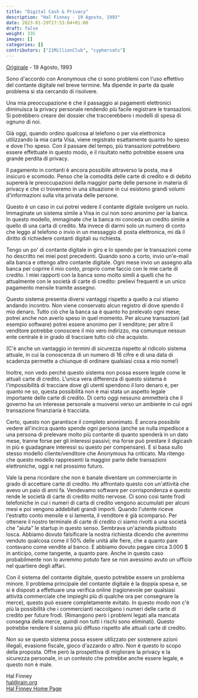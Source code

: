 ```yaml
---
title: "Digital Cash & Privacy"
description: "Hal Finney - 19 Agosto, 1993"
date: 2023-01-29T17:53:04+01:00
draft: false
weight: 335
images: []
categories: []
contributors: ["21MillionClub", "cyphersats"]
---
```


[Originale](https://fennetic.net/irc/finney.org/~hal/dig_cash_priv.html) - 19 Agosto, 1993

Sono d'accordo con Anonymous che ci sono problemi con l'uso effettivo del contante digitale nel breve termine. Ma dipende in parte da quale problema si sta cercando di risolvere.

Una mia preoccupazione è che il passaggio ai pagamenti elettronici diminuisca la privacy personale rendendo più facile registrare le transazioni. Si potrebbero creare dei dossier che traccerebbero i modelli di spesa di ognuno di noi.

Già oggi, quando ordino qualcosa al telefono o per via elettronica utilizzando la mia carta Visa, viene registrato esattamente quanto ho speso e dove l'ho speso. Con il passare del tempo, più transazioni potrebbero essere effettuate in questo modo, e il risultato netto potrebbe essere una grande perdita di privacy.

Il pagamento in contanti è ancora possibile attraverso la posta, ma è insicuro e scomodo. Penso che la comodità delle carte di credito e di debito supererà le preoccupazioni della maggior parte delle persone in materia di privacy e che ci troveremo in una situazione in cui esistono grandi volumi d'informazioni sulla vita privata delle persone.

Questo è un caso in cui potrei vedere il contante digitale svolgere un ruolo. Immaginate un sistema simile a Visa in cui non sono anonimo per la banca. In questo modello, immaginate che la banca mi conceda un credito simile a quello di una carta di credito. Ma invece di darmi solo un numero di conto che leggo al telefono o invio in un messaggio di posta elettronica, mi dà il diritto di richiedere contanti digitali su richiesta.

Tengo un po' di contante digitale in giro e lo spendo per le transazioni come ho descritto nei miei post precedenti. Quando sono a corto, invio un'e-mail alla banca e ottengo altro contante digitale. Ogni mese invio un assegno alla banca per coprire il mio conto, proprio come faccio con le mie carte di credito. I miei rapporti con la banca sono molto simili a quelli che ho attualmente con le società di carte di credito: prelievi frequenti e un unico pagamento mensile tramite assegno.

Questo sistema presenta diversi vantaggi rispetto a quello a cui stiamo andando incontro. Non viene conservato alcun registro di dove spendo il mio denaro. Tutto ciò che la banca sa è quanto ho prelevato ogni mese; potrei anche non averlo speso in quel momento. Per alcune transazioni (ad esempio software) potrei essere anonimo per il venditore; per altre il venditore potrebbe conoscere il mio vero indirizzo, ma comunque nessun ente centrale è in grado di tracciare tutto ciò che acquisto.

(C'è anche un vantaggio in termini di sicurezza rispetto al ridicolo sistema attuale, in cui la conoscenza di un numero di 16 cifre e di una data di scadenza permette a chiunque di ordinare qualsiasi cosa a mio nome!)

Inoltre, non vedo perché questo sistema non possa essere legale come le attuali carte di credito. L'unica vera differenza di questo sistema è l'impossibilità di tracciare dove gli utenti spendono il loro denaro e, per quanto ne so, questa possibilità non è mai stata un aspetto legale importante delle carte di credito. Di certo oggi nessuno ammetterà che il governo ha un interesse personale a muoversi verso un ambiente in cui ogni transazione finanziaria è tracciata.

Certo, questo non garantisce il completo anonimato. È ancora possibile vedere all'incirca quanto spende ogni persona (anche se nulla impedisce a una persona di prelevare molto più contante di quanto spenderà in un dato mese, tranne forse per gli interessi passivi; ma forse può prestare il digicash in più e guadagnare interessi su questo per compensare). E si basa sullo stesso modello cliente/venditore che Anonymous ha criticato. Ma ritengo che questo modello rappresenti la maggior parte delle transazioni elettroniche, oggi e nel prossimo futuro.

Vale la pena ricordare che non è banale diventare un commerciante in grado di accettare carte di credito. Ho affrontato questo con un'attività che avevo un paio di anni fa. Vendevamo software per corrispondenza e questo rende le società di carte di credito molto nervose. Ci sono così tante frodi telefoniche in cui i numeri di carta di credito vengono accumulati per alcuni mesi e poi vengono addebitati grandi importi. Quando l'utente riceve l'estratto conto mensile e si lamenta, il venditore è già scomparso. Per ottenere il nostro terminale di carte di credito ci siamo rivolti a una società che "aiuta" le startup in questo senso. Sembrava un'azienda piuttosto losca. Abbiamo dovuto falsificare la nostra richiesta dicendo che avremmo venduto qualcosa come il 50% delle unità alle fiere, che a quanto pare contavano come vendite al banco. E abbiamo dovuto pagare circa 3.000 $ in anticipo, come tangente, a quanto pare. Anche in questo caso probabilmente non lo avremmo potuto fare se non avessimo avuto un ufficio nel quartiere degli affari.

Con il sistema del contante digitale, questo potrebbe essere un problema minore. Il problema principale del contante digitale è la doppia spesa e, se si è disposti a effettuare una verifica online (ragionevole per qualsiasi attività commerciale che impieghi più di qualche ora per consegnare la merce), questo può essere completamente evitato. In questo modo non c'è più la possibilità che i commercianti raccolgano i numeri delle carte di credito per future frodi. (Rimangono però i problemi legati alla mancata consegna della merce, quindi non tutti i rischi sono eliminati). Questo potrebbe rendere il sistema più diffuso rispetto alle attuali carte di credito.

Non so se questo sistema possa essere utilizzato per sostenere azioni illegali, evasione fiscale, gioco d'azzardo o altro. Non è questo lo scopo della proposta. Offre però la prospettiva di migliorare la privacy e la sicurezza personale, in un contesto che potrebbe anche essere legale, e questo non è male.

Hal Finney<br>
hal@rain.org<br>
[Hal Finney Home Page](hal-finney-home-page.md)
